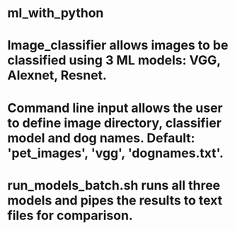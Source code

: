 # ml_with_python
#
# Image_classifier allows images to be classified using 3 ML models: VGG, Alexnet, Resnet.
#
# Command line input allows the user to define image directory, classifier model and dog names. Default: 'pet_images', 'vgg', 'dognames.txt'.
#
# run_models_batch.sh runs all three models and pipes the results to text files for comparison.

